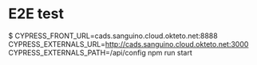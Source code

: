 # E2E test


$ CYPRESS_FRONT_URL=cads.sanguino.cloud.okteto.net:8888 CYPRESS_EXTERNALS_URL=http://cads.sanguino.cloud.okteto.net:3000 CYPRESS_EXTERNALS_PATH=/api/config  npm run start
